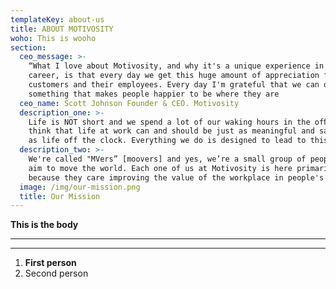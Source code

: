 ```yaml
---
templateKey: about-us
title: ABOUT MOTIVOSITY
woho: This is wooho
section:
  ceo_message: >-
    “What I love about Motivosity, and why it's a unique experience in my
    career, is that every day we get this huge amount of appreciation from our
    customers and their employees. Every day I'm grateful that we can do
    something that makes people happier to be where they are
  ceo_name: Scott Johnson Founder & CEO. Motivosity
  description_one: >-
    Life is NOT short and we spend a lot of our waking hours in the ofﬁce. We
    think that life at work can and should be just as meaningful and satisifying
    as life off the clock. Everything we do is designed to lead to this end.
  description_two: >-
    We're called "MVers” [moovers] and yes, we’re a small group of people who
    aim to move the world. Each one of us at Motivosity is here primarily
    because they care improving the value of the workplace in people's lives.
  image: /img/our-mission.png
  title: Our Mission
---
```

**This is the body**

****

****

1. **First person**
2. Second person
